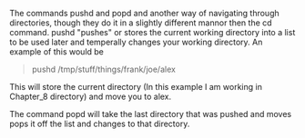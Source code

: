 The commands pushd and popd and another way of navigating through directories, though they do it in a slightly
different mannor then the cd command.  pushd "pushes" or stores the current working directory into a list to be 
used later and temperally changes your working directory.  An example of this would be

> pushd /tmp/stuff/things/frank/joe/alex

This will store the current directory (In this example I am working in Chapter_8 directory) and move you to alex.

The command popd will take the last directory that was pushed and moves pops it off the list and changes to that directory.
